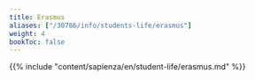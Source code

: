 ```yaml
---
title: Erasmus
aliases: ["/30786/info/students-life/erasmus"]
weight: 4
bookToc: false
---
```


{{% include "content/sapienza/en/student-life/erasmus.md" %}}